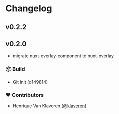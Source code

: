 # Changelog

## v0.2.2

## v0.2.0

- migrate nuxt-overlay-component to nuxt-overlay

### 📦 Build

- Git init (d149814)

### ❤️  Contributors

- Henrique Van Klaveren ([@klaveren](http://github.com/klaveren))